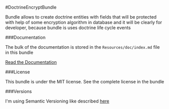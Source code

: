 #DoctrineEncryptBundle

Bundle allows to create doctrine entities with fields that will be protected with 
help of some encryption algorithm in database and it will be clearly for developer, because bundle is uses doctrine life cycle events

###Documentation

The bulk of the documentation is stored in the `Resources/doc/index.md` file in this bundle

[Read the Documentation](https://github.com/TDMobility/DoctrineEncryptBundle/blob/master/Resources/doc/index.md)

###License

This bundle is under the MIT license. See the complete license in the bundle

###Versions

I'm using Semantic Versioning like described [here](http://semver.org)